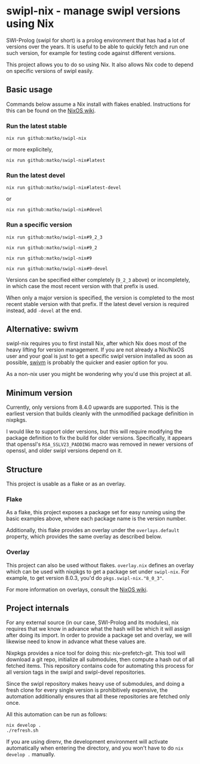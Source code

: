 # swipl-nix - manage swipl versions using Nix
SWI-Prolog (swipl for short) is a prolog environment that has had a
lot of versions over the years. It is useful to be able to quickly
fetch and run one such version, for example for testing code against
different versions.

This project allows you to do so using Nix. It also allows Nix code to
depend on specific versions of swipl easily.

## Basic usage
Commands below assume a Nix install with flakes enabled. Instructions
for this can be found on the [NixOS wiki](https://nixos.wiki/wiki/Flakes).

### Run the latest stable
```
nix run github:matko/swipl-nix
```
or more explicitely,
```
nix run github:matko/swipl-nix#latest
```

### Run the latest devel
```
nix run github:matko/swipl-nix#latest-devel
```
or
```
nix run github:matko/swipl-nix#devel
```

### Run a specific version
```
nix run github:matko/swipl-nix#9_2_3
```
```
nix run github:matko/swipl-nix#9_2
```
```
nix run github:matko/swipl-nix#9
```
```
nix run github:matko/swipl-nix#9-devel
```

Versions can be specified either completely (`9_2_3` above) or
incompletely, in which case the most recent version with that prefix
is used.

When only a major version is specified, the version is completed to
the most recent stable version with that prefix. If the latest devel
version is required instead, add `-devel` at the end.

## Alternative: swivm
swipl-nix requires you to first install Nix, after which Nix does most
of the heavy lifting for version management. If you are not already a
Nix/NixOS user and your goal is just to get a specific swipl version
installed as soon as possible,
[swivm](https://github.com/fnogatz/swivm) is probably the quicker and
easier option for you.

As a non-nix user you might be wondering why you'd use this project at all.

## Minimum version
Currently, only versions from 8.4.0 upwards are supported. This is the
earliest version that builds cleanly with the unmodified package
definition in nixpkgs.

I would like to support older versions, but this will require
modifying the package definition to fix the build for older
versions. Specifically, it appears that openssl's `RSA_SSLV23_PADDING`
macro was removed in newer versions of openssl, and older swipl
versions depend on it.

## Structure
This project is usable as a flake or as an overlay.

### Flake
As a flake, this project exposes a package set for easy running using
the basic examples above, where each package name is the version
number.

Additionally, this flake provides an overlay under the
`overlays.default` property, which provides the same overlay as
described below.

### Overlay
This project can also be used without flakes. `overlay.nix` defines an
overlay which can be used with nixpkgs to get a package set under
`swipl-nix`. For example, to get version 8.0.3, you'd do `pkgs.swipl-nix."8_0_3"`.

For more information on overlays, consult the [NixOS wiki](https://nixos.wiki/wiki/Overlays).

## Project internals
For any external source (in our case, SWI-Prolog and its modules), nix
requires that we know in advance what the hash will be which it will
assign after doing its import. In order to provide a package set and
overlay, we will likewise need to know in advance what these values
are.

Nixpkgs provides a nice tool for doing this: nix-prefetch-git. This
tool will download a git repo, initialize all submodules, then compute
a hash out of all fetched items. This repository contains code for
automating this process for all version tags in the swipl and
swipl-devel repositories.

Since the swipl repository makes heavy use of submodules, and doing a
fresh clone for every single version is prohibitively expensive, the
automation additionally ensures that all these repositories are
fetched only once.

All this automation can be run as follows:
```
nix develop .
./refresh.sh
```

If you are using direnv, the development environment will activate
automatically when entering the directory, and you won't have to do
`nix develop .` manually.
